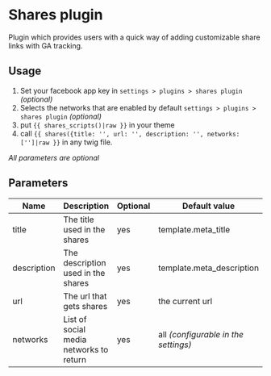 # Shares plugin
Plugin which provides users with a quick way of adding customizable share links with GA tracking.

## Usage
1. Set your facebook app key in `settings > plugins > shares plugin` _(optional)_
2. Selects the networks that are enabled by default `settings > plugins > shares plugin` _(optional)_
3. put `{{ shares_scripts()|raw }}` in your theme
4. call `{{ shares({title: '', url: '', description: '', networks: ['']|raw }}` in any twig file.

_All parameters are optional_

## Parameters
| Name | Description | Optional | Default value | Type |
|------|-------------|----------|---------------|------|
| title | The title used in the shares | yes | template.meta_title | String |
| description | The description used in the shares | yes | template.meta_description | String |
| url | The url that gets shares | yes | the current url | String |
| networks | List of social media networks to return | yes | all _(configurable in the settings)_ | Array |